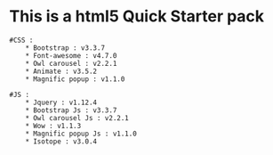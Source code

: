 # This is a html5 Quick Starter pack
    #CSS :
        * Bootstrap : v3.3.7
        * Font-awesome : v4.7.0
        * Owl carousel : v2.2.1
        * Animate : v3.5.2
        * Magnific popup : v1.1.0

    #JS :
        * Jquery : v1.12.4
        * Bootstrap Js : v3.3.7
        * Owl carousel Js : v2.2.1
        * Wow : v1.1.3
        * Magnific popup Js : v1.1.0
        * Isotope : v3.0.4
